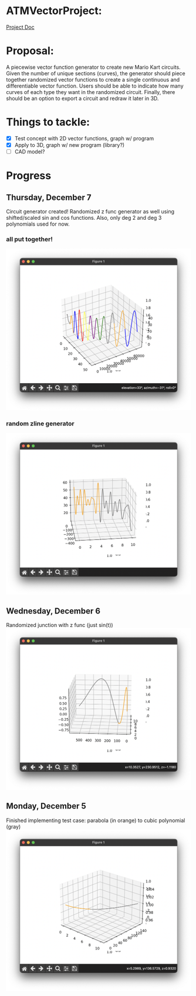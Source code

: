 # ATMVectorProject:
[Project Doc](https://docs.google.com/document/d/1fjGd2PhNvcNCRg_KGf5zmZXxd_bmBvlUH75HdrPXgrI/edit?usp=sharing)
# Proposal:
A piecewise vector function generator to create new Mario Kart circuits. Given the number of unique sections (curves), the generator should piece together randomized vector functions to create a single continuous and differentiable vector function. Users should be able to indicate how many curves of each type they want in the randomized circuit. Finally, there should be an option to export a circuit and redraw it later in 3D.
# Things to tackle:
- [x] Test concept with 2D vector functions, graph w/ program
- [x] Apply to 3D, graph w/ new program (library?)
- [ ] CAD model?
# Progress
## Thursday, December 7
Circuit generator created! Randomized z func generator as well using shifted/scaled sin and cos functions. Also, only deg 2 and deg 3 polynomials used for now.
### all put together!
![Circuit generator](https://github.com/alisonsoong/ATMVectorProject/blob/main/GeneratedGraphs/InitialTestGraphs/CircuitGeneratorV1.png)
### random zline generator 
![Random z func generator](https://github.com/alisonsoong/ATMVectorProject/blob/main/GeneratedGraphs/InitialTestGraphs/RandomZFunc.png)
## Wednesday, December 6
Randomized junction with z func (just sin(t))
![xline, yline, zline](https://github.com/alisonsoong/ATMVectorProject/blob/main/GeneratedGraphs/InitialTestGraphs/RandomizedJunction.png)
## Monday, December 5
Finished implementing test case: parabola (in orange) to cubic polynomial (gray)
![Just xline and yline](https://github.com/alisonsoong/ATMVectorProject/blob/main/GeneratedGraphs/InitialTestGraphs/FirstJunctionProjection.png)








